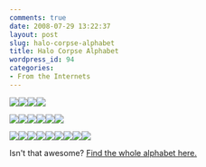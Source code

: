 ```yaml
---
comments: true
date: 2008-07-29 13:22:37
layout: post
slug: halo-corpse-alphabet
title: Halo Corpse Alphabet
wordpress_id: 94
categories:
- From the Internets
---
```


![](http://i10.photobucket.com/albums/a124/boysofsheahem/alphabet/H-1.png)![](http://i10.photobucket.com/albums/a124/boysofsheahem/alphabet/A-1.png)![](http://i10.photobucket.com/albums/a124/boysofsheahem/alphabet/L-1.png)![](http://i10.photobucket.com/albums/a124/boysofsheahem/alphabet/O-1.png)

![](http://i10.photobucket.com/albums/a124/boysofsheahem/alphabet/C-1.png)![](http://i10.photobucket.com/albums/a124/boysofsheahem/alphabet/O-1.png)![](http://i10.photobucket.com/albums/a124/boysofsheahem/alphabet/R_2-1.png)![](http://i10.photobucket.com/albums/a124/boysofsheahem/alphabet/P-1.png)![](http://i10.photobucket.com/albums/a124/boysofsheahem/alphabet/S-1.png)![](http://i10.photobucket.com/albums/a124/boysofsheahem/alphabet/E_2-1.png)

![](http://i10.photobucket.com/albums/a124/boysofsheahem/alphabet/A-1.png)![](http://i10.photobucket.com/albums/a124/boysofsheahem/alphabet/L-1.png)![](http://i10.photobucket.com/albums/a124/boysofsheahem/alphabet/P-1.png)![](http://i10.photobucket.com/albums/a124/boysofsheahem/alphabet/H-1.png)![](http://i10.photobucket.com/albums/a124/boysofsheahem/alphabet/A-1.png)![](http://i10.photobucket.com/albums/a124/boysofsheahem/alphabet/B-1.png)![](http://i10.photobucket.com/albums/a124/boysofsheahem/alphabet/E_2-1.png)![](http://i10.photobucket.com/albums/a124/boysofsheahem/alphabet/T-1.png)![](http://i10.photobucket.com/albums/a124/boysofsheahem/alphabet/Exclamation-1.png)

Isn't that awesome? [Find the whole alphabet here.](http://halo3screenshots.com/halo-corpse-alphabet/)
